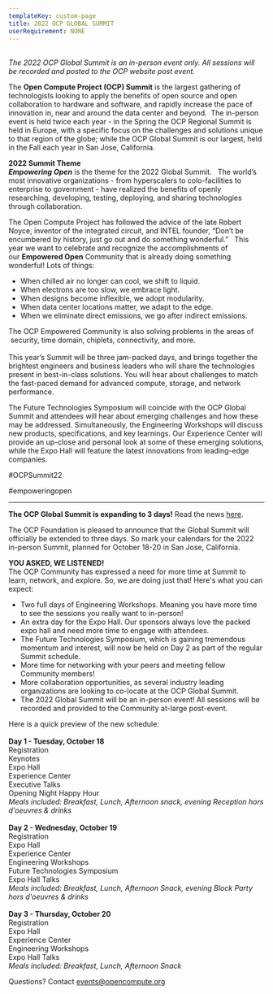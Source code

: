```yaml
---
templateKey: custom-page
title: 2022 OCP GLOBAL SUMMIT
userRequirement: NONE
---
```

<br>*The 2022 OCP Global Summit is an in-person event only. All sessions will be recorded and posted to the OCP website post event.*

The **Open Compute Project (OCP) Summit** is the largest gathering of technologists looking to apply the benefits of open source and open collaboration to hardware and software, and rapidly increase the pace of innovation in, near and around the data center and beyond.  The in-person event is held twice each year - in the Spring the OCP Regional Summit is held in Europe, with a specific focus on the challenges and solutions unique to that region of the globe; while the OCP Global Summit is our largest, held in the Fall each year in San Jose, California.

**2022 Summit Theme** \
***Empowering Open*** is the theme for the 2022 Global Summit.   The world’s most innovative organizations - from hyperscalers to colo-facilities to enterprise to government - have realized the benefits of openly researching, developing, testing, deploying, and sharing technologies through collaboration.    

The Open Compute Project has followed the advice of the late Robert Noyce, inventor of the integrated circuit, and INTEL founder, “Don’t be encumbered by history, just go out and do something wonderful.”   This year we want to celebrate and recognize the accomplishments of our **Empowered Open** Community that is already doing something wonderful! Lots of things:  

* When chilled air no longer can cool, we shift to liquid. 
* When electrons are too slow, we embrace light.  
* When designs become inflexible, we adopt modularity. 
* When data center locations matter, we adapt to the edge. 
* When we eliminate direct emissions, we go after indirect emissions. 

The OCP Empowered Community is also solving problems in the areas of  security, time domain, chiplets, connectivity, and more. \
 \
This year’s Summit will be three jam-packed days, and brings together the brightest engineers and business leaders who will share the technologies present in best-in-class solutions. You will hear about challenges to match the fast-paced demand for advanced compute, storage, and network performance.      

The Future Technologies Symposium will coincide with the OCP Global Summit and attendees will hear about emerging challenges and how these may be addressed. Simultaneously, the Engineering Workshops will discuss new products, specifications, and key learnings. Our Experience Center will provide an up-close and personal look at some of these emerging solutions, while the Expo Hall will feature the latest innovations from leading-edge companies.

\#OCPSummit22

\#empoweringopen

- - -

**The OCP Global Summit is expanding to 3 days!** Read the news [here](https://www.opencompute.org/blog/the-ocp-global-summit-is-expanding-to-3-days).

The OCP Foundation is pleased to announce that the Global Summit will officially be extended to three days. So mark your calendars for the 2022 in-person Summit, planned for October 18-20 in San Jose, California.

**YOU ASKED, WE LISTENED!**\
The OCP Community has expressed a need for more time at Summit to learn, network, and explore. So, we are doing just that! Here's what you can expect:

* Two full days of Engineering Workshops. Meaning you have more time to see the sessions you really want to in-person!
* An extra day for the Expo Hall. Our sponsors always love the packed expo hall and need more time to engage with attendees.
* The Future Technologies Symposium, which is gaining tremendous momentum and interest, will now be held on Day 2 as part of the regular Summit schedule.
* More time for networking with your peers and meeting fellow Community members!
* More collaboration opportunities, as several industry leading organizations are looking to co-locate at the OCP Global Summit.
* The 2022 Global Summit will be an in-person event! All sessions will be recorded and provided to the Community at-large post-event.

Here is a quick preview of the new schedule:\
\
**Day 1 - Tuesday, October 18**\
Registration\
Keynotes\
Expo Hall\
Experience Center\
Executive Talks\
Opening Night Happy Hour\
*Meals included: Breakfast, Lunch, Afternoon snack, evening Reception hors d'oeuvres & drinks*\
 \
**Day 2 - Wednesday, October 19**\
Registration\
Expo Hall\
Experience Center\
Engineering Workshops\
Future Technologies Symposium\
Expo Hall Talks\
*Meals included: Breakfast, Lunch, Afternoon Snack, evening Block Party hors d'oeuvres & drinks*\
 \
**Day 3 - Thursday, October 20**\
Registration\
Expo Hall\
Experience Center\
Engineering Workshops\
Expo Hall Talks\
*Meals included: Breakfast, Lunch, Afternoon Snack* 

Questions? Contact <a href="mailto:events@opencompute.org" target="_blank" style="color:#94C400">events@opencompute.org</a>